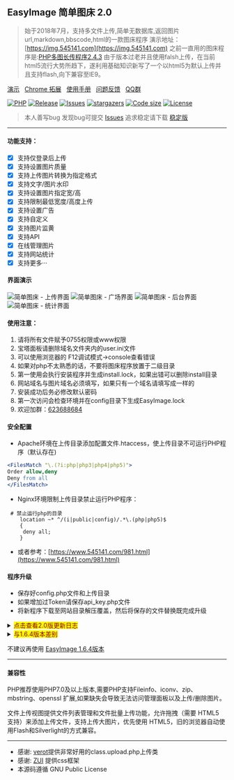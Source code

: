 ## EasyImage 简单图床 2.0
> 始于2018年7月，支持多文件上传,简单无数据库,返回图片url,markdown,bbscode,html的一款图床程序
演示地址：[https://img.545141.com](https://img.545141.com) 
之前一直用的图床程序是:[PHP多图长传程序2.4.3](https://www.jb51.net/codes/40544.html)
由于版本过老并且使用falsh上传，在当前html5流行大势所趋下，遂利用基础知识新写了一个以html5为默认上传并且支持flash,向下兼容至IE9。
>

[演示](https://img.545141.com) &nbsp;
[Chrome 拓展](https://github.com/icret/EasyImage-Browser-Extension) &nbsp;
[使用手册](https://www.kancloud.cn/easyimage/easyimage) &nbsp;
[问题反馈](https://support.qq.com/products/367633) &nbsp;
[QQ群](https://shang.qq.com/wpa/qunwpa?idkey=3feb4e8be8f1839f71e53bf2e876de36afc6889b2630c33c877d8df5a5583a6f)

[![PHP](https://img.shields.io/badge/PHP->=5.6-orange.svg)](http://php.net)
[![Release](https://img.shields.io/github/v/release/icret/EasyImages2.0)](https://github.com/icret/EasyImages2.0/releases)
[![Issues](https://img.shields.io/github/issues/icret/EasyImages2.0)](https://github.com/icret/EasyImages2.0/issues)
[![stargazers](https://img.shields.io/github/stars/icret/EasyImages2.0)](https://github.com/icret/EasyImages2.0/stargazers)
[![Code size](https://img.shields.io/github/languages/code-size/icret/EasyImages2.0?color=blueviolet)](https://github.com/icret/EasyImages2.0)
[![License](https://img.shields.io/badge/license-GPL_V3.0-yellowgreen.svg)](https://github.com/icret/EasyImages2.0/blob/master/LICENSE)

>本人善写bug 发现bug可提交 [Issues](https://github.com/icret/EasyImages2.0/issues) 追求稳定请下载 [稳定版](https://github.com/icret/EasyImages2.0/releases)
<hr />

#### 功能支持：

- [x] 支持仅登录后上传
- [x] 支持设置图片质量
- [x] 支持上传图片转换为指定格式
- [x] 支持文字/图片水印
- [x] 支持设置图片指定宽/高
- [x] 支持限制最低宽度/高度上传
- [x] 支持设置广告
- [x] 支持自定义
- [x] 支持图片监黄
- [x] 支持API
- [x] 在线管理图片
- [x] 支持网站统计
- [x] 支持更多···

#### 界面演示

![简单图床 - 上传界面](https://i1.100024.xyz/i/2020/12/31/ulmtho.png)
![简单图床 - 广场界面](https://i1.100024.xyz/i/2020/12/31/2.png)
![简单图床 - 后台界面](https://i1.100024.xyz/i/2020/12/31/3.png)
![简单图床 - 统计界面](https://i1.100024.xyz/i/2020/12/31/4.png)

#### 使用注意：

1. 请将所有文件赋予0755权限或www权限
2. 宝塔面板请删除域名文件夹内的user.ini文件
3. 可以使用浏览器的 F12调试模式->console查看错误
4. 如果对php不太熟悉的话，不要将图床程序放置于二级目录
5. 第一使用会执行安装程序并生成install.lock，如果出错可以删除install目录
6. 网站域名与图片域名必须填写，如果只有一个域名请填写成一样的
7. 安装成功后务必修改默认密码
8. 第一次访问会检查环境并在config目录下生成EasyImage.lock
9. 欢迎加群：[623688684](https://shang.qq.com/wpa/qunwpa?idkey=3feb4e8be8f1839f71e53bf2e876de36afc6889b2630c33c877d8df5a5583a6f)

#### 安全配置

- Apache环境在上传目录添加配置文件.htaccess，使上传目录不可运行PHP程序（默认存在)

```Apache
<FilesMatch "\.(?i:php|php3|php4|php5)">
Order allow,deny
Deny from all
</FilesMatch>
```
- Nginx环境限制上传目录禁止运行PHP程序：

```Nginx
 # 禁止运行php的目录
    location ~* ^/(i|public|config)/.*\.(php|php5)$
    {
     deny all;
    }
```
 - 或者参考：[https://www.545141.com/981.html](https://www.545141.com/981.html)

 #### 程序升级

- 保存好config.php文件和上传目录
- 如果增加过Token请保存api_key.php文件
- 将新程序下载至网站目录解压覆盖，然后将保存的文件替换既完成升级

<details><summary><mark><font color=darkred>点击查看2.0版更新日志</font></mark></summary>

* 2022-1-3 v2.4.4 beta
- 增加更改网站配色
- 增加一些提示
- 修复开启前端压缩导致的上传图片异常

* 2021-12-25 v2.4.4
- 更改favicon.ico
- 修复缩略图数量统计
- 增加缩略图生成开关
- 日志增加更多文件信息
- 前端增加裁剪和压缩质量
- 上传失败将会输出更多信息
- 修复前端压缩图片不能关闭问题
- 修复上传设置中错误和页面显示
- 调整网站设置->上传设置的排序
- 将快捷操作中心转移到网站设置中
- 修复因生成缩略图导致的前端数据返回失败
- 增加简单图床chrome浏览器插件，可自行配置网站->[EasyImage-Browser-Extension](https://github.com/icret/EasyImage-Browser-Extension)

* 2021-11-17 v2.4.3
- 增加登录验证码
- 二级目录安装
- 一些优化

* 2021-11-14 v2.4.2
- 增加上传日志

* 2021-11-12 v2.4.1
- 增加缓存周期配置
- 增加上传统计
- 增加viewjs
- 更新依赖件
- 修复统计错误


* 2021-11-9 v2.4.0
- 增加统计缓存
- 增加最近30天上传统计与占用空间图表
- 增加初始化安装（可能会不支持二级目录安装，可删除install文件夹初始化)
- 增加在线编辑配置(之前是需要修改config.php文件，现在可以直接网站端修改了)
- 删除广场会导致浏览速度变慢的代码
- 删除快捷配置会导致浏览速度变慢的代码


* 2021-11-3 v2.3.2
- 增加广场图片缓存
- 重构广场样式

* 2021-11-3 v2.3.1
- 增加监黄接口
- 增加审核违规图片
- 修复对php5.6的支持
- 修复二级目录的安装

* 2021-10-24 v2.3.0
- 将服务器环境监测改为第一次打开时自动检测（如需再次展示需删除config目录下的EasyImage.lock）
- 增加快捷操作中心显示服务信息
- 增加对上传文件的命名方式（详见config.php文件里的注释）
- 增加隐私政策、服务条款、DMCA
- 增加自定义静态文件CDN源
- 增加dns-prefetch
- 删除了tinyfilemanager文件管理（感觉没什么用）
- 一些bug得以修复

* 2021-5-22 v2.2.0
- 增加根目录静态属性
- 增加浏览页面懒加载
- 增加浏览页面启用选定日期查看图片
- 增加版本检测 ***每月10日06点和25日01点检测Github是否更新***
- 增加上传压缩 ***此压缩有可能使图片变大！特别是小图片 也有一定概率改变图片方向***
- 增加批量压缩目录 ***TinyImag或本机压缩，本机压缩出现的问题***
- 修复title
- 修复二级目录安装
- 修复对PHP5.6的兼容 ***建议使用php7.0及以上！***


* 2021-5-8 v2.1.1
- 修复上传界面上传失败提示信息bug
- 浏览页面重构
- 删除页面添加登录删除
- 调整首页显示
- 将调整图片长宽放置前端，减小资源开销
- 其他小调整

* 2021-5-2 v2.1
- 将tinyfilemanager配置文件简单翻译并集成到config.php
- 增加底部自定义信息
- 增加检测PHP环境，给与提示
- 增加删除图片url（服务器不会保存删除链接）
- 恢复随机浏览20张上传图片 可以设定浏览数量和关闭浏览
- - 随机浏览图片可以在线删除
- 可以使用 https://img.545141.com/libs/list.php?num=100 定义浏览数量
- 修复一些调用
- 更改二维码显示方式
- 开启api 需要token验证上传
- 重构并修复check.php相关文件
- 重构部分代码
- 更改目录结构
- 增加安全性配置
- * Apache配置文件默认设置上传目录不可运行 

```Apache
RewriteEngine on RewriteCond % !^$
RewriteRule i/(.*).(php)$ – [F]
RewriteRule public/(.*).(php)$ – [F]
RewriteRule config/(.*).(php)$ – [F]
```

- * Nginx请在Nginx配置：

```Nginx
 # 禁止运行php的目录
    location ~* ^/(i|public|config)/.*\.(php|php5)$
    {
     deny all;
    }
```
- - 或者参考：https://www.545141.com/992.html https://www.545141.com/939.html
- 一些精简

* 2021-4-14 v2.0.2.1 Dev1
- 更新静态文件版本
- 请所有更新过2.0.2.1版本升级到此版本
- 更改一些描述
- md5提交登录验证
- 登录上传也显示公告

* 2021-03-28 v2.0.2.1
- 更新管理程序，修复部分漏洞
- 修复不能等比例缩小图片 
- 支持php8

* 2019-6-26 v2.0.2.0
- 精简压缩代码，使得不再压缩后反而变大
- 删除异域上传功能，不再支持异域上传
- 修复开启登录后无法粘贴密码
- 后台控制上传数量,上传格式
- 其他一些优化

* 2019-6-14 v2.0.1.9
- 增加复制链接按钮
- 增加暂停上传按钮
- 增加QQ截图，剪切板上传
- 增加文字/图片水印透明度
- 恢复开启/关闭api上传
- 恢复支持水印文字颜色
- 恢复支持远程上传图片
- 修复安装时候的权限
- 修复管理无法多选的问题
- 修复上传透明png背景变为纯黑的问题
- 修复成功上传图片但前端无法获取链接
- 修复在centos64 lnmp1.6 php7.1环境下的图片信息读取问题
- 修改图片压缩方式，速度更快，相比之前提高5倍以上
- 更改管理路径
- 更改上传路径，文件名更短
- 更改上传显示方式为缩略图
- 关闭添加图片后自动上传
- 纪念一下2019年，将版本号改为2.0.1.9

* 2019-5-23 v2.0
- 在继承上个版本（1.6.4）的基础上进行了全新优化
- 修复上传经常失败的问题
- 删除一些不常用但会增加功耗的过程
- 全新的压缩 将文件继续缩小
- 全新的目录系统，精简代码
- 设置仅允许在config.php修改，注释更加明了，即使没有代码基础也可以操作
- 增加新的文件管理系统，感谢 tinyfilemanager
- ~~支持文字/图片水印 可自定义文字颜色~~
- ~~支持文字水印背景颜色~~
- ~~支持文字水印透明度~~
- ~~支持删除远程上传文件~~ -> 不再支持删除远程文件
- ~~(支持开启/关闭api自定义文字水印)~~
- ~~支持删除自定义删除图片(仅管理员)~~
</details>

<details><summary><mark><font color=darkred>与1.6.4版本差别</font></mark></summary>

- 在继承上个版本（[1.6.4](https://github.com/icret/easyImages "1.6.4")）的基础上进行了全新优化
- 修复上传经常失败的问题
- 删除一些不常用但会增加功耗的过程 （删除的在下边会有标记）
- 全新的压缩 将文件继续缩小
- 全新的目录系统，精简代码
- 设置仅允许在config.php修改，注释更加明了，即使没有代码基础也可以操作
- 增加新的文件管理系统，感谢 tinyfilemanager
- ~~支持文字/图片水印 可自定义文字颜色~~
- ~~支持文字水印背景颜色~~
- ~~支持文字水印透明度~~
- ~~支持删除远程上传文件~~ -> 不再支持删除远程文件
- ~~(支持开启/关闭api自定义文字水印)~~
- ~~支持删除自定义删除图片(仅管理员)~~

</details>


不建议再使用 [EasyImage 1.6.4版本](https://github.com/icret/easyImages)

<hr />

#### 兼容性
PHP推荐使用PHP7.0及以上版本,需要PHP支持Fileinfo、iconv、zip、mbstring、openssl 扩展,如果缺失会导致无法访问管理面板以及上传/删除图片。

文件上传视图提供文件列表管理和文件批量上传功能，允许拖拽（需要 HTML5 支持）来添加上传文件，支持上传大图片，优先使用 HTML5，旧的浏览器自动使用Flash和Silverlight的方式兼容。
<hr />

 - 感谢: [verot](https://github.com/verot/class.upload.php "verot" )提供非常好用的class.upload.php上传类
 - 感谢: [ZUI](https://github.com/easysoft/zui "ZUI" ) 提供css框架
 - 本源码遵循 GNU Public License